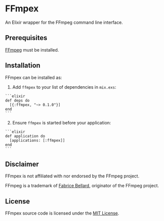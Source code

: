 # FFmpex

An Elixir wrapper for the FFmpeg command line interface.

## Prerequisites

[FFmpeg](https://ffmpeg.org/) must be installed.

## Installation

FFmpex can be installed as:

  1. Add `ffmpex` to your list of dependencies in `mix.exs`:

    ```elixir
    def deps do
      [{:ffmpex, "~> 0.1.0"}]
    end
    ```

  2. Ensure `ffmpex` is started before your application:

    ```elixir
    def application do
      [applications: [:ffmpex]]
    end
    ```

## Disclaimer

FFmpex is not affiliated with nor endorsed by the FFmpeg project.

FFmpeg is a trademark of [Fabrice Bellard](http://www.bellard.org/), originator of the FFmpeg project.

## License

FFmpex source code is licensed under the [MIT License](LICENSE.md).